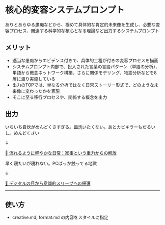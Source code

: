 # 核心的変容システムプロンプト

ありとあらゆる愚痴などから、極めて具体的な肯定的未来像を生成し、必要な変容プロセス、関連する科学的な核心となる理論など出力するシステムプロンプト


## メリット

* 適当な愚痴からエビデンス付きで、具体的工程が付きの変容プロセスを描画
* システムプロンプト内部で、投入された言葉の言語パターン（単語の分析）、単語から概念ネットワーク構築、さらに関係モデリング、物語分析などを8層に渡り実施している
* 出力のTOPでは、単なる分析ではなく日常ストーリー形式で、どのような未来像に変わったかを表現
* そこに至る移行プロセスや、関係する概念を出力

## 出力

いちいち自炊がめんどくさすぎる。皿洗いたくない。あとカビキラーもだるいし。めんどくさい

↓

[🌊 流れるように軽やかな日常：家事という重力からの解放](https://claude.ai/share/53afee6a-fae1-40d4-b1fd-67a1f071db29)


早く寝たいが寝れない。PCばっか触ってる地獄

↓

[🌙 デジタルの月から意識的スリープへの帰還](https://claude.ai/share/88d23651-c595-4477-8a15-6fc4764bc1cd)



---

## 使い方

- creative.md, format.md の内容をスタイルに指定



